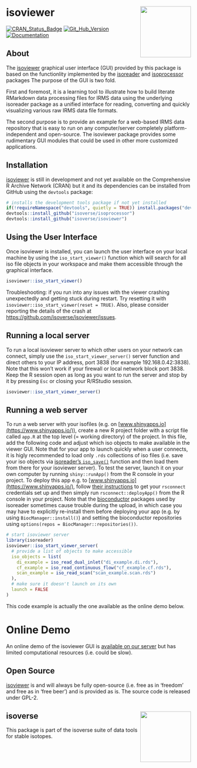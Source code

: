 
<!-- README.md is generated from README.Rmd. Please edit that file -->

# isoviewer <a href='http://isoviewer.isoverse.org'><img src='man/figures/isoviewer_logo_thumb.png' align="right" height="138.5"/></a>

[![CRAN\_Status\_Badge](http://www.r-pkg.org/badges/version/isoviewer)](https://cran.r-project.org/package=isoviewer)
[![Git\_Hub\_Version](https://img.shields.io/badge/GitHub-0.8.4-orange.svg?style=flat-square)](/commits)
[![Documentation](https://img.shields.io/badge/docs-online-green.svg)](https://isoviewer.isoverse.org)

## About

The [isoviewer](https://isoviewer.isoverse.org) graphical user interface
(GUI) provided by this package is based on the functionlity implemented
by the [isoreader](https://isoreader.isoverse.org) and
[isoprocessor](https://isoprocessor.isoverse.org) packages The purpose
of the GUI is two fold.

First and foremost, it is a learning tool to illustrate how to build
literate RMarkdown data processing files for IRMS data using the
underlying isoreader package as a unified interface for reading,
converting and quickly visualizing various raw IRMS data file formats.

The second purpose is to provide an example for a web-based IRMS data
repository that is easy to run on any computer/server completely
platform-independent and open-source. The isoviewer package provides
some rudimentary GUI modules that could be used in other more customized
applications.

## Installation

[isoviewer](https://kopflab.github.io/isoviewer/) is still in
development and not yet available on the Comprehensive R Archive Network
(CRAN) but it and its dependencies can be installed from GitHub using
the `devtools` package:

``` r
# installs the development tools package if not yet installed
if(!requireNamespace("devtools", quietly = TRUE)) install.packages("devtools")
devtools::install_github("isoverse/isoprocessor")
devtools::install_github("isoverse/isoviewer")
```

## Using the User Interface

Once isoviewer is installed, you can launch the user interface on your
local machine by using the `iso_start_viewer()` function which will
search for all iso file objects in your workspace and make them
accessible through the graphical interface.

``` r
isoviewer::iso_start_viewer()
```

Troubleshooting: if you run into any issues with the viewer crashing
unexpectedly and getting stuck during restart. Try resetting it with
`isoviewer::iso_start_viewer(reset = TRUE)`. Also, please consider
reporting the details of the crash at
<https://github.com/isoverse/isoviewer/issues>.

## Running a local server

To run a local isoviewer server to which other users on your network can
connect, simply use the `iso_start_viewer_server()` server function and
direct others to your IP address, port 3838 (for example
192.168.0.42:3838). Note that this won’t work if your firewall or local
network block port 3838. Keep the R session open as long as you want to
run the server and stop by it by pressing `Esc` or closing your
R/RStudio session.

``` r
isoviewer::iso_start_viewer_server()
```

## Running a web server

To run a web server with your isofiles (e.g. on
[www.shinyapps.io](https://www.shinyapps.io/)), create a new R project
folder with a script file called `app.R` at the top level (= working
directory) of the project. In this file, add the following code and
adjust which iso objects to make available in the viewer GUI. Note that
for your app to launch quickly when a user connects, it is higly
recommended to load only `.rds` collections of iso files (i.e. save your
iso objects via [isoreader’s
`iso_save()`](https://isoreader.isoverse.org/reference/iso_save.html)
function and then load them from there for your isoviewer server). To
test the server, launch it on your own computer by running
`shiny::runApp()` from the R console in your project. To deploy this app
e.g. to [www.shinyapps.io](https://www.shinyapps.io/), follow [their
instructions](https://shiny.rstudio.com/articles/shinyapps.html) to get
your `rsconnect` credentials set up and then simply run
`rsconnect::deployApp()` from the R console in your project. Note that
the [bioconductor](https://www.bioconductor.org/) packages used by
isoreader sometimes cause trouble during the upload, in which case you
may have to explicitly re-install them before deploying your app
(e.g. by using `BiocManager::install()`) and setting the bioconductor
repositories using `options(repos = BiocManager::repositories())`.

``` r
# start isoviewer server
library(isoreader)
isoviewer::iso_start_viewer_server(
  # provide a list of objects to make accessible
  iso_objects = list(
    di_example = iso_read_dual_inlet("di_example.di.rds"),
    cf_example = iso_read_continuous_flow("cf_example.cf.rds"),
    scan_example = iso_read_scan("scan_example.scan.rds")
  ),
  # make sure it doesn't launch on its own
  launch = FALSE
)
```

This code example is actually the one available as the online demo
below.

# Online Demo

An online demo of the isoviewer GUI is [available on our
server](https://kopflab.shinyapps.io/isoviewer_demo/) but has limited
computational resources (i.e. could be slow).

## Open Source

[isoviewer](http://isoviewer.isoverse.org/) is and will always be fully
open-source (i.e. free as in ‘freedom’ and free as in ‘free beer’) and
is provided as is. The source code is released under GPL-2.

## isoverse <a href='http://www.isoverse.org'><img src='man/figures/isoverse_logo_thumb.png' align="right" height="138.5"/></a>

This package is part of the isoverse suite of data tools for stable
isotopes.
